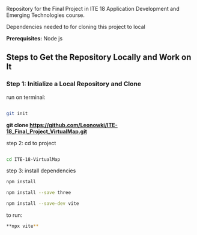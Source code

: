 Repository for the Final Project in ITE 18 Application Development and Emerging Technologies course.


Dependencies needed to for cloning this project to local  

**Prerequisites:**
Node js

## Steps to Get the Repository Locally and Work on It

### Step 1: Initialize a Local Repository and Clone
run on terminal:
```bash

git init
```


**git clone https://github.com/Leonowki/ITE-18_Final_Project_VirtualMap.git**

step 2: cd to project

```bash

cd ITE-18-VirtualMap
```


step 3: install dependencies
```bash
npm install

npm install --save three

npm install --save-dev vite
```
to run:
```bash
**npx vite**
```

